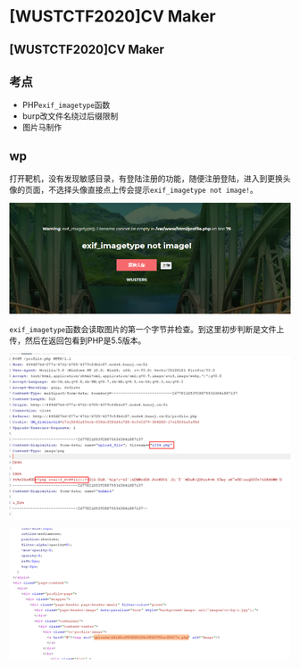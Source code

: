 # \[WUSTCTF2020]CV Maker

## \[WUSTCTF2020]CV Maker

## 考点

* PHP`exif_imagetype`函数
* burp改文件名绕过后缀限制
* 图片马制作

## wp

打开靶机，没有发现敏感目录，有登陆注册的功能，随便注册登陆，进入到更换头像的页面，不选择头像直接点上传会提示`exif_imagetype not image!`。

![](<../.gitbook/assets/image (8) (1) (1).png>)

`exif_imagetype`函数会读取图片的第一个字节并检查。到这里初步判断是文件上传，然后在返回包看到PHP是5.5版本。

![](<../.gitbook/assets/image (27) (1) (1) (1) (1).png>)

![](<../.gitbook/assets/image (17) (1) (1).png>)
